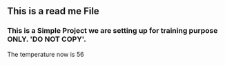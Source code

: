 ## This is a read me File

### This is a Simple Project we are setting up for training purpose ONLY. 'DO NOT COPY'.
 The temperature now is 56